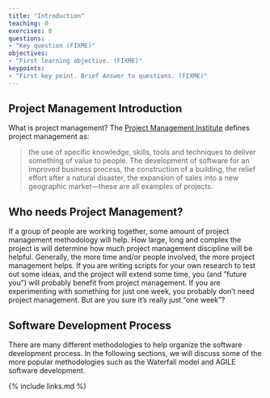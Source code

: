 ```yaml
---
title: "Introduction"
teaching: 0
exercises: 0
questions:
- "Key question (FIXME)"
objectives:
- "First learning objective. (FIXME)"
keypoints:
- "First key point. Brief Answer to questions. (FIXME)"
---
```


## Project Management Introduction

What is project management? 
The [Project Management Institute](https://www.pmi.org/about/learn-about-pmi/what-is-project-management) defines project management as:
> the use of specific knowledge, skills, tools and techniques to deliver something of value to people.
> The development of software for an improved business process, the construction of a building, the relief effort after a natural disaster, the expansion of sales into a new geographic market—these are all examples of projects.

## Who needs Project Management?
If a group of people are working together, some amount of project management methodology will help.
How large, long and complex the project is will determine how much project management discipline will be helpful.
Generally, the more time and/or people involved, the more project management helps.
If you are writing scripts for your own research to test out some ideas, and the project will extend some time, you (and ”future you”) will probably benefit from project management.
If you are experimenting with something for just one week, you probably don’t need project management.
But are you sure it’s really just “one week”?

## Software Development Process

There are many different methodologies to help organize the software development process.
In the following sections, we will discuss some of the more popular methodologies such as the Waterfall model and AGILE software development.

{% include links.md %}

